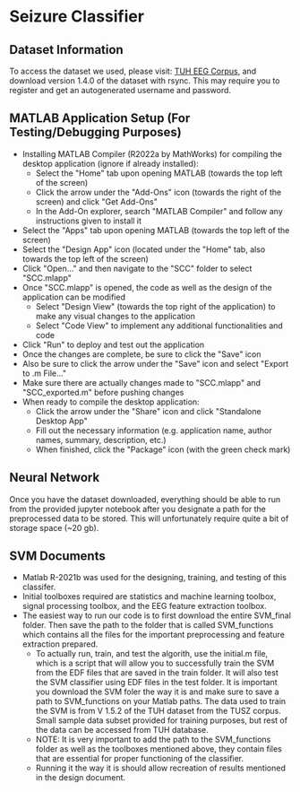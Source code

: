 # Seizure Classifier

## Dataset Information
To access the dataset we used, please visit: [TUH EEG Corpus](https://isip.piconepress.com/projects/tuh_eeg/html/downloads.shtml), and download version 1.4.0 of the dataset with rsync. This may require you to register and get an autogenerated username and password.


## MATLAB Application Setup (For Testing/Debugging Purposes)
* Installing MATLAB Compiler (R2022a by MathWorks) for compiling the desktop application (ignore if already installed):
  * Select the "Home" tab upon opening MATLAB (towards the top left of the screen)
  * Click the arrow under the "Add-Ons" icon (towards the right of the screen) and click "Get Add-Ons"
  * In the Add-On explorer, search "MATLAB Compiler" and follow any instructions given to install it
* Select the "Apps" tab upon opening MATLAB (towards the top left of the screen)
* Select the "Design App" icon (located under the "Home" tab, also towards the top left of the screen)
* Click "Open..." and then navigate to the "SCC" folder to select "SCC.mlapp"
* Once "SCC.mlapp" is opened, the code as well as the design of the application can be modified
  * Select "Design View" (towards the top right of the application) to make any visual changes to the application
  * Select "Code View" to implement any additional functionalities and code
* Click "Run" to deploy and test out the application
* Once the changes are complete, be sure to click the "Save" icon
* Also be sure to click the arrow under the "Save" icon and select "Export to .m File..."
* Make sure there are actually changes made to "SCC.mlapp" and "SCC_exported.m" before pushing changes
* When ready to compile the desktop application:
  * Click the arrow under the "Share" icon and click "Standalone Desktop App"
  * Fill out the necessary information (e.g. application name, author names, summary, description, etc.)
  * When finished, click the "Package" icon (with the green check mark)




## Neural Network
Once you have the dataset downloaded, everything should be able to run from the provided jupyter notebook after you designate a path for the preprocessed data to be stored. This will unfortunately require quite a bit of storage space (~20 gb). 

## SVM Documents
* Matlab R-2021b was used for the designing, training, and testing of this classifer.
* Initial toolboxes required are statistics and machine learning toolbox, signal processing toolbox, and the EEG feature extraction toolbox. 
* The easiest way to run our code is to first download the entire SVM_final folder. Then save the path to the folder that is called SVM_functions which contains all the files for the important preprocessing and feature extraction prepared. 
    * To actually run, train, and test the algorith, use the initial.m file, which is a script that will allow you to successfully train the SVM from the EDF files that are saved in the train folder. It will also test the SVM classifier using EDF files in the test folder. It is important you download the SVM foler the way it is and make sure to save a path to SVM_functions on your Matlab paths. The data used to train the SVM is from V 1.5.2 of the TUH dataset from the TUSZ corpus. Small sample data subset provided for training purposes, but rest of the data can be accessed from TUH database. 
    * NOTE: It is very important to add the path to the SVM_functions folder as well as the toolboxes mentioned above, they contain files that are essential  for proper functioning of the classifier. 
    * Running it the way it is should allow recreation of results mentioned in the design document. 
